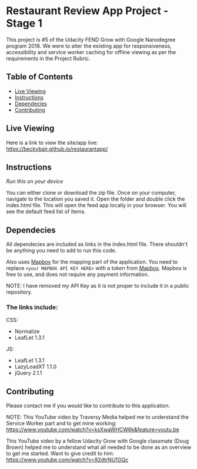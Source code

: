 # Restaurant Review App Project - Stage 1

This project is #5 of the Udacity FEND Grow with Google Nanodegree program 2018.
We were to alter the existing app for responsiveness, accessibility and service worker caching for offline viewing as per the requirements in the Project Rubric.


## Table of Contents
* [Live Viewing](#liveview)
* [Instructions](#instructions)
* [Dependecies](#dependecies)
* [Contributing](#contributing)


## Live Viewing
Here is a link to view the site/app live:  https://beckybair.github.io/restaurantapp/

## Instructions
_Run this on your device_

You can either clone or download the zip file.  Once on your computer, navigate to the location you saved it.  Open the folder and double click the index.html file.  This will open the feed app locally in your browser. You will see the default feed list of items. 


## Dependecies
All dependecies are included as links in the index.html file.  There shouldn't be anything you need to add to run this code.

Also uses [Mapbox](https://www.mapbox.com/) for the mapping part of the application.  You need to replace `<your MAPBOX API KEY HERE>` with a token from [Mapbox](https://www.mapbox.com/). Mapbox is free to use, and does not require any payment information.

NOTE:  I have removed my API Key as it is not proper to include it in a public repository.


### The links include:
CSS:
* Normalize
* LeafLet 1.3.1

JS:
* LeafLet 1.3.1
* LazyLoadXT 1.1.0
* jQuery 2.1.1


## Contributing
Please contact me if you would like to contribute to this application.

NOTE:  This YouTube video by Traversy Media helped me to understand the Service Worker part and to get mine working:  https://www.youtube.com/watch?v=ksXwaWHCW6k&feature=youtu.be

This YouTube video by a fellow Udacity Grow with Google classmate (Doug Brown) helped me to understand what all needed to be done as an overview to get me started.  Want to give credit to him:  https://www.youtube.com/watch?v=92dtrNU1GQc
